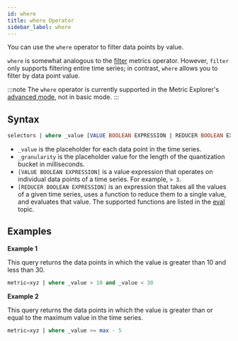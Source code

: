 ```yaml
---
id: where
title: where Operator
sidebar_label: where
---
```


You can use the `where` operator to filter data points by value.

`where` is somewhat analogous to the [filter](#filter) metrics operator. However, `filter` only supports filtering entire time series; in contrast, `where` allows you to filter by data point value.

:::note
The `where` operator is currently supported in the Metric Explorer's [advanced mode](/docs/metrics/metric-queries-alerts/metrics-explorer), not in basic mode.
:::

## Syntax

```sql
selectors | where _value [VALUE BOOLEAN EXPRESSION | REDUCER BOOLEAN EXPRESSION] [_granularity]
```

* `_value` is the placeholder for each data point in the time series.
* `_granularity` is the placeholder value for the length of the quantization bucket in milliseconds.
* `[VALUE BOOLEAN EXPRESSION]` is a value expression that operates on individual data points of a time series. For example, `> 3`.
* `[REDUCER BOOLEAN EXPRESSION]` is an expression that takes all the values of a given time series, uses a function to reduce them to a single value, and evaluates that value. The supported functions are listed in the [eval](/docs/metrics/metrics-operators#eval) topic.


## Examples

**Example 1**

This query returns the data points in which the value is greater than 10 and less than 30.

```sql
metric=xyz | where _value > 10 and _value < 30
```

**Example 2**

This query returns the data points in which the value is greater than or equal to the maximum value in the time series.

```sql
metric=xyz | where _value >= max - 5
```
